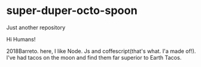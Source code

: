 # super-duper-octo-spoon
Just another repository


Hi Humans!

2018Barreto. here, I like Node. Js and coffescript(that's what. I'a made of!).
I've had tacos on the moon and find them far superior to Earth Tacos.
